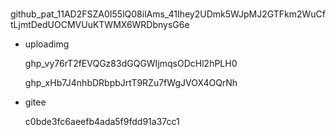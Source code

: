​       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

* uploadimg

  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

  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

* gitee 

  c0bde3fc6aeefb4ada5f9fdd91a37cc1

